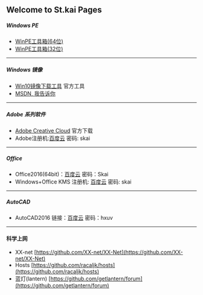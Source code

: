 ## Welcome to St.kai Pages

##### Windows PE
* [WinPE工具箱(64位)](https://pan.baidu.com/s/1mi8vV6o)  
* [WinPE工具箱(32位)](https://pan.baidu.com/s/1gePQWnh)  
---
##### Windows 镜像
* [Win10镜像下载工具](http://go.microsoft.com/fwlink/?LinkId=691209) 官方工具  
* [MSDN, 我告诉你]( https://msdn.itellyou.cn/)
---
##### Adobe 系列软件
* [Adobe Creative Cloud](https://creative.adobe.com/zh-cn/products/download/creative-cloud?promoid=KSPDX) 官方下载  
* Adobe注册机:[百度云](https://pan.baidu.com/s/1bpIYfgj) 密码: skai  
---
##### Office
* Office2016(64bit)：[百度云](https://pan.baidu.com/s/1eRDbRQa) 密码：Skai  
* Windows+Office KMS 注册机: [百度云](https://pan.baidu.com/s/1jIy1dH0) 密码: skai
---
##### AutoCAD
* AutoCAD2016 链接：[百度云](https://pan.baidu.com/s/1jI7PNHs) 密码：hxuv

---

#### 科学上网
* XX-net [https://github.com/XX-net/XX-Net](https://github.com/XX-net/XX-Net) 
* Hosts [https://github.com/racaljk/hosts](https://github.com/racaljk/hosts)  
* 蓝灯(lantern) [https://github.com/getlantern/forum](https://github.com/getlantern/forum)
